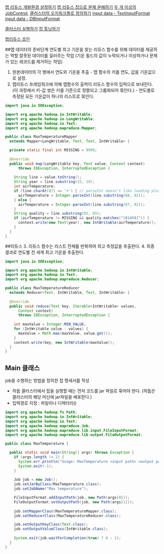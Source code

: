 [맵 리듀스 개발환경 설정하기](https://play.google.com/books/reader?id=MeUlDwAAQBAJ&pg=GBS.PA205)
[맵 리듀스 잡으로 문제 분해하기](https://play.google.com/books/reader?id=MeUlDwAAQBAJ&hl=ko&printsec=frontcover&pg=GBS.PA243)
[두 개 이상의 JobControl](https://play.google.com/books/reader?id=MeUlDwAAQBAJ&hl=ko&printsec=frontcover&pg=GBS.PA245), [클러스터의 오지워크플로 정의하기](https://play.google.com/books/reader?id=MeUlDwAAQBAJ&hl=ko&printsec=frontcover&pg=GBS.PA247)
[input data - TextInputFormat](https://play.google.com/books/reader?id=MeUlDwAAQBAJ&hl=ko&printsec=frontcover&pg=GBS.PA303)
[input data - DBInputFormat](https://play.google.com/books/reader?id=MeUlDwAAQBAJ&hl=ko&printsec=frontcover&pg=GBS.PA311)

[클러스터 실행하기](https://play.google.com/books/reader?id=MeUlDwAAQBAJ&hl=ko&printsec=frontcover&pg=GBS.PA223)
[잡 튜닝하기](https://play.google.com/books/reader?id=MeUlDwAAQBAJ&hl=ko&printsec=frontcover&pg=GBS.PA241)

[맵리듀스 조인](https://play.google.com/books/reader?id=MeUlDwAAQBAJ&hl=ko&printsec=frontcover&pg=GBS.PA345)


##맵
데이터의 준비단계
연도별 최고 기온을 찾는 리듀스 함수를 위해 데이터를 제공하는 역할
잘못된 데이터를 걸러주는 작업 (기온 필드의 값이 누락되거나 이상하거나 문제가 있는 레코드를 제거하는 작업)
1. 원본데이터의 각 행에서 연도와 기온을 추출
\- 맵 함수의 키를 연도, 값을 기온값으로 설정.
2. 맵리듀스 프레임워크에 의해 맵함수의 출력이 리듀스 함수의 입력으로 보내진다. 
(이 과정에서 키-값 쌍은 키를 기준으로 정렬되고 그룹화되어 묶인다.)
\- 연도별로 측정된 모든 기온값이 하나의 리스트로 묶인다.

```java
import java.io.IOException;

import org.apache.hadoop.io.IntWritable;
import org.apache.hadoop.io.LongWritable;
import org.apache.hadoop.io.Text;
import org.apache.hadoop.mapreduce.Mapper;

public class MaxTemperatureMapper
  extends Mapper<LongWritable, Text, Text, IntWritable> {

  private static final int MISSING = 9999;
  
  @Override
  public void map(LongWritable key, Text value, Context context)
      throws IOException, InterruptedException {
    
    String line = value.toString();
    String year = line.substring(15, 19);
    int airTemperature;
    if (line.charAt(87) == '+') { // parseInt doesn't like leading plus signs
      airTemperature = Integer.parseInt(line.substring(88, 92));
    } else {
      airTemperature = Integer.parseInt(line.substring(87, 92));
    }
    String quality = line.substring(92, 93);
    if (airTemperature != MISSING && quality.matches("[01459]")) {
      context.write(new Text(year), new IntWritable(airTemperature));
    }
  }
}
```

##리듀스
3. 리듀스 함수는 리스트 전체를 반복하여 최고 측정값을 추출한다. 
4. 최종 결과로 연도별 전 세계 최고 기온을 추출한다. 

```java
import java.io.IOException;

import org.apache.hadoop.io.IntWritable;
import org.apache.hadoop.io.Text;
import org.apache.hadoop.mapreduce.Reducer;

public class MaxTemperatureReducer
  extends Reducer<Text, IntWritable, Text, IntWritable> {
  
  @Override
  public void reduce(Text key, Iterable<IntWritable> values,
      Context context)
      throws IOException, InterruptedException {
    
    int maxValue = Integer.MIN_VALUE;
    for (IntWritable value : values) {
      maxValue = Math.max(maxValue, value.get());
    }
    context.write(key, new IntWritable(maxValue));
  }
}
```
## Main 클래스
job을 수행하는 방법을 정의한 잡 명세서를 작성
- 하둡 클러스터에서 잡을 실행할 때는 먼저 코드를 jar 파일로 묶어야 한다. (하둡은 클러스터의 해당 머신에 jar파일을 배포한다.)
- 입력경로 지정 : 파일이나 디렉터리()

```java
import org.apache.hadoop.fs.Path;
import org.apache.hadoop.io.IntWritable;
import org.apache.hadoop.io.Text;
import org.apache.hadoop.mapreduce.Job;
import org.apache.hadoop.mapreduce.lib.input.FileInputFormat;
import org.apache.hadoop.mapreduce.lib.output.FileOutputFormat;

public class MaxTemperature {

  public static void main(String[] args) throws Exception {
    if (args.length != 2) {
      System.err.println("Usage: MaxTemperature <input path> <output path>");
      System.exit(-1);
    }
    
    Job job = new Job();
    job.setJarByClass(MaxTemperature.class);
    job.setJobName("Max temperature");

    FileInputFormat.addInputPath(job, new Path(args[0]));
    FileOutputFormat.setOutputPath(job, new Path(args[1]));
    
    job.setMapperClass(MaxTemperatureMapper.class);
    job.setReducerClass(MaxTemperatureReducer.class);

    job.setOutputKeyClass(Text.class);
    job.setOutputValueClass(IntWritable.class);
    
    System.exit(job.waitForCompletion(true) ? 0 : 1);
  }
}
```
